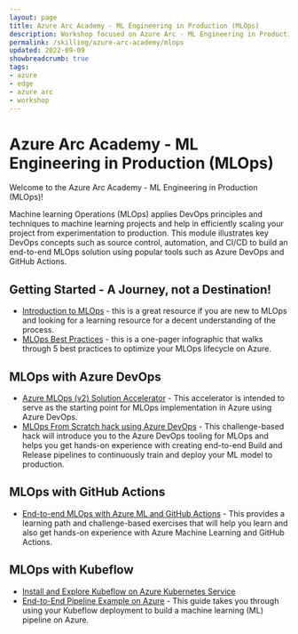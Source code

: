 ```yaml
---
layout: page
title: Azure Arc Academy - ML Engineering in Production (MLOps) 
description: Workshop focused on Azure Arc - ML Engineering in Production (MLOps) 
permalink: /skilling/azure-arc-academy/mlops
updated: 2022-09-09
showbreadcrumb: true
tags: 
- azure
- edge
- azure arc
- workshop
---
```


# Azure Arc Academy - ML Engineering in Production (MLOps) 

Welcome to the Azure Arc Academy - ML Engineering in Production (MLOps)!

Machine learning Operations (MLOps) applies DevOps principles and techniques to machine learning projects and help in efficiently scaling your project from experimentation to production. This module illustrates key DevOps concepts such as source control, automation, and CI/CD to build an end-to-end MLOps solution using popular tools such as Azure DevOps and GitHub Actions.


## Getting Started - A Journey, not a Destination!

* [Introduction to MLOps](https://docs.microsoft.com/en-us/learn/paths/introduction-machine-learn-operations/) - this is a great resource if you are new to MLOps and looking for a learning resource for a decent understanding of the process.
* [MLOps Best Practices](https://azure.microsoft.com/en-us/resources/mlops-infographic/) - this is a one-pager infographic that walks through 5 best practices to optimize your MLOps lifecycle on Azure.


## MLOps with Azure DevOps 

* [Azure MLOps (v2) Solution Accelerator](https://github.com/Azure/mlops-v2) - This accelerator is intended to serve as the starting point for MLOps implementation in Azure using Azure DevOps.
* [MLOps From Scratch hack using Azure DevOps](https://microsoft.github.io/WhatTheHack/032-MLOpsFromScratch/) - This challenge-based hack will introduce you to the Azure DevOps tooling for MLOps and helps you get hands-on experience with creating end-to-end Build and Release pipelines to continuously train and deploy your ML model to production.


## MLOps with GitHub Actions

* [End-to-end MLOps with Azure ML and GitHub Actions](https://docs.microsoft.com/en-us/learn/paths/build-first-machine-operations-workflow/) - This provides a learning path and challenge-based exercises that will help you learn and also get hands-on experience with Azure Machine Learning and GitHub Actions.


## MLOps with Kubeflow 

* [Install and Explore Kubeflow on Azure Kubernetes Service](https://hackmd.io/u2567iIUSiWBVnLIlD49yg) 
* [End-to-End Pipeline Example on Azure](https://www.kubeflow.org/docs/distributions/azure/azureendtoend/) - This guide takes you through using your Kubeflow deployment to build a machine learning (ML) pipeline on Azure.




